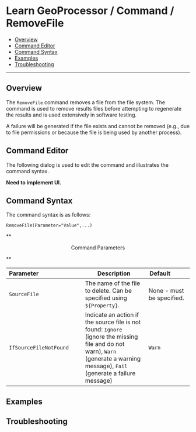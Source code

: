 # Learn GeoProcessor / Command / RemoveFile #

* [Overview](#overview)
* [Command Editor](#command-editor)
* [Command Syntax](#command-syntax)
* [Examples](#examples)
* [Troubleshooting](#troubleshooting)

-------------------------

## Overview ##

The `RemoveFile` command removes a file from the file system.
The command is used to remove results files before attempting to regenerate the results and is used extensively in software testing.

A failure will be generated if the file exists and cannot be removed (e.g., due to file permissions or because
the file is being used by another process).

## Command Editor ##

The following dialog is used to edit the command and illustrates the command syntax.

**Need to implement UI.**

## Command Syntax ##

The command syntax is as follows:

```text
RemoveFile(Parameter="Value",...)
```
**<p style="text-align: center;">
Command Parameters
</p>**

| **Parameter**&nbsp;&nbsp;&nbsp;&nbsp;&nbsp;&nbsp;&nbsp;&nbsp;&nbsp;&nbsp;&nbsp;&nbsp;&nbsp;&nbsp;&nbsp;&nbsp;&nbsp;&nbsp;&nbsp;&nbsp;&nbsp;&nbsp;&nbsp;&nbsp;&nbsp;&nbsp; | **Description** | **Default**&nbsp;&nbsp;&nbsp;&nbsp;&nbsp;&nbsp;&nbsp;&nbsp;&nbsp;&nbsp; |
| --------------|-----------------|----------------- |
| `SourceFile` | The name of the file to delete.  Can be specified using `${Property}`. | None - must be specified. |
| `IfSourceFileNotFound` | Indicate an action if the source file is not found:  `Ignore` (ignore the missing file and do not warn), `Warn` (generate a warning message), `Fail` (generate a failure message) | `Warn` |


## Examples ##

## Troubleshooting ##
